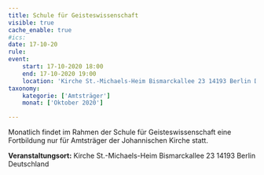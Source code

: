 ```yaml
---
title: Schule für Geisteswissenschaft
visible: true
cache_enable: true
#ics: 
date: 17-10-20
rule: 
event:
	start: 17-10-2020 18:00
	end: 17-10-2020 19:00
	location: 'Kirche St.-Michaels-Heim Bismarckallee 23 14193 Berlin Deutschland'
taxonomy:
	kategorie: ['Amtsträger']
	monat: ['Oktober 2020']

---
```

Monatlich findet im Rahmen der Schule für Geisteswissenschaft eine Fortbildung nur für Amtsträger der Johannischen Kirche statt.



**Veranstaltungsort:** Kirche St.-Michaels-Heim
Bismarckallee 23
14193 Berlin
Deutschland

